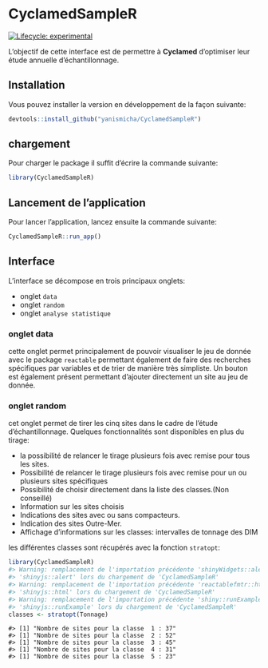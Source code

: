 
<!-- README.md is generated from README.Rmd. Please edit that file -->

# CyclamedSampleR

<!-- badges: start -->

[![Lifecycle:
experimental](https://img.shields.io/badge/lifecycle-experimental-orange.svg)](https://lifecycle.r-lib.org/articles/stages.html#experimental)
<!-- badges: end -->

L’objectif de cette interface est de permettre à **Cyclamed**
d’optimiser leur étude annuelle d’échantillonnage.

## Installation

Vous pouvez installer la version en développement de la façon suivante:

``` r
devtools::install_github("yanismicha/CyclamedSampleR")
```

## chargement

Pour charger le package il suffit d’écrire la commande suivante:

``` r
library(CyclamedSampleR)
```

## Lancement de l’application

Pour lancer l’application, lancez ensuite la commande suivante:

``` r
CyclamedSampleR::run_app()
```

## Interface

L’interface se décompose en trois principaux onglets:

- onglet `data`
- onglet `random`
- onglet `analyse statistique`

### onglet data

cette onglet permet principalement de pouvoir visualiser le jeu de
donnée avec le package `reactable` permettant également de faire des
recherches spécifiques par variables et de trier de manière très
simpliste. Un bouton est également présent permettant d’ajouter
directement un site au jeu de donnée.

### onglet random

cet onglet permet de tirer les cinq sites dans le cadre de l’étude
d’échantillonnage. Quelques fonctionnalités sont disponibles en plus du
tirage:

- la possibilité de relancer le tirage plusieurs fois avec remise pour
  tous les sites.
- Possibilité de relancer le tirage plusieurs fois avec remise pour un
  ou plusieurs sites spécifiques
- Possibilité de choisir directement dans la liste des classes.(Non
  conseillé)
- Information sur les sites choisis
- Indications des sites avec ou sans compacteurs.
- Indication des sites Outre-Mer.
- Affichage d’informations sur les classes: intervalles de tonnage des
  DIM

les différentes classes sont récupérés avec la fonction `stratopt`:

``` r
library(CyclamedSampleR)
#> Warning: remplacement de l'importation précédente 'shinyWidgets::alert' par
#> 'shinyjs::alert' lors du chargement de 'CyclamedSampleR'
#> Warning: remplacement de l'importation précédente 'reactablefmtr::html' par
#> 'shinyjs::html' lors du chargement de 'CyclamedSampleR'
#> Warning: remplacement de l'importation précédente 'shiny::runExample' par
#> 'shinyjs::runExample' lors du chargement de 'CyclamedSampleR'
classes <- stratopt(Tonnage)
```

    #> [1] "Nombre de sites pour la classe  1 : 37"
    #> [1] "Nombre de sites pour la classe  2 : 52"
    #> [1] "Nombre de sites pour la classe  3 : 45"
    #> [1] "Nombre de sites pour la classe  4 : 31"
    #> [1] "Nombre de sites pour la classe  5 : 23"
